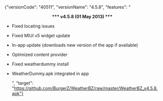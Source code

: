 ﻿{"versionCode": "40511", 
"versionName": "4.5.8", 
"features": "<center><strong>*** v4.5.8 (01 May 2013) ***</strong></center><p>
* Fixed locating issues<p>
* Fixed MIUI v5 widget update<p>
* In-app update (downloads new version of the app if available)<p>
* Optimized content provider<p>
* Fixed weatherdummy install<p>
* WeatherDummy.apk integrated in app<p>",
"target": "https://github.com/BurgerZ/WeatherBZ/raw/master/WeatherBZ_v4.5.8.apk"}